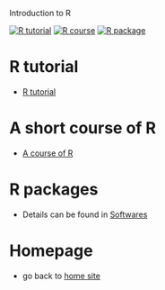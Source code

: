 Introduction to R

[![R tutorial](https://img.shields.io/badge/R-Tutorial-ye.svg)](https://xliusufe.github.io/rp/factorial.html)
[![R course](https://img.shields.io/badge/R-Course-yellow.svg)](https://rpubs.com/xliusufe/)
[![R package](https://img.shields.io/badge/R-Packages-yellow.svg)](https://xliusufe.github.io/post/softwares/)

# R tutorial
  - [R tutorial](https://xliusufe.github.io/rp/factorial.html)

# A short course of R
  - [A course of R](https://xliusufe.github.io/rp/contents.html)
  
# R packages  
  - Details can be found in [Softwares](https://xliusufe.github.io/post/softwares)
  
# Homepage
- go back to [home site](https://xliusufe.github.io)  
